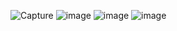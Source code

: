 ![Capture](https://user-images.githubusercontent.com/40844281/198176785-8e96a1ff-58d7-49e7-8622-e05f77388a36.PNG)
![image](https://user-images.githubusercontent.com/40844281/198177405-56e603c9-fd9b-4ff2-ad1a-c7e5a03f4279.png)
![image](https://user-images.githubusercontent.com/40844281/198177352-2ed1a584-ac9b-4003-9f27-6538fc82bc90.png)
![image](https://user-images.githubusercontent.com/40844281/198177444-b81fdf54-0d2c-43f5-9f57-eabf8229373c.png)

